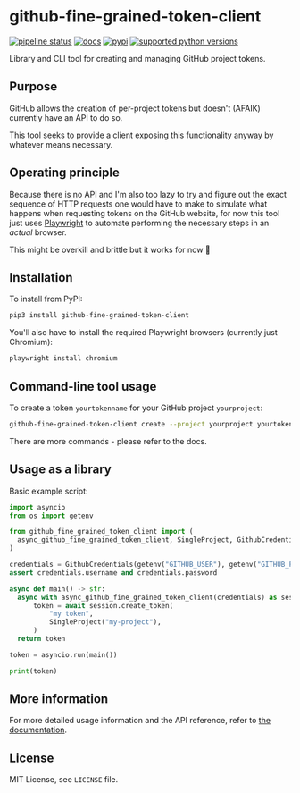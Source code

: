# github-fine-grained-token-client

[![pipeline status](https://gitlab.com/smheidrich/github-fine-grained-token-client/badges/main/pipeline.svg?style=flat-square)](https://gitlab.com/smheidrich/github-fine-grained-token-client/-/commits/main)
[![docs](https://img.shields.io/badge/docs-online-brightgreen?style=flat-square)](https://smheidrich.gitlab.io/github-fine-grained-token-client/)
[![pypi](https://img.shields.io/pypi/v/github-fine-grained-token-client)](https://pypi.org/project/github-fine-grained-token-client/)
[![supported python versions](https://img.shields.io/pypi/pyversions/github-fine-grained-token-client)](https://pypi.org/project/github-fine-grained-token-client/)

Library and CLI tool for creating and managing GitHub project tokens.

## Purpose

GitHub allows the creation of per-project tokens but doesn't (AFAIK) currently
have an API to do so.

This tool seeks to provide a client exposing this functionality anyway by
whatever means necessary.

## Operating principle

Because there is no API and I'm also too lazy to try and figure out the exact
sequence of HTTP requests one would have to make to simulate what happens when
requesting tokens on the GitHub website, for now this tool just uses
[Playwright](https://playwright.dev/python/) to automate performing the
necessary steps in an *actual* browser.

This might be overkill and brittle but it works for now 🤷

## Installation

To install from PyPI:

```bash
pip3 install github-fine-grained-token-client
```

You'll also have to install the required Playwright browsers (currently just
Chromium):

```bash
playwright install chromium
```

## Command-line tool usage

To create a token `yourtokenname` for your GitHub project `yourproject`:

```bash
github-fine-grained-token-client create --project yourproject yourtokenname
```

There are more commands - please refer to the docs.

## Usage as a library

Basic example script:

```python
import asyncio
from os import getenv

from github_fine_grained_token_client import (
  async_github_fine_grained_token_client, SingleProject, GithubCredentials
)

credentials = GithubCredentials(getenv("GITHUB_USER"), getenv("GITHUB_PASS"))
assert credentials.username and credentials.password

async def main() -> str:
  async with async_github_fine_grained_token_client(credentials) as session:
      token = await session.create_token(
          "my token",
          SingleProject("my-project"),
      )
  return token

token = asyncio.run(main())

print(token)
```

## More information

For more detailed usage information and the API reference, refer to
[the documentation](https://smheidrich.gitlab.io/github-fine-grained-token-client/).

## License

MIT License, see `LICENSE` file.
